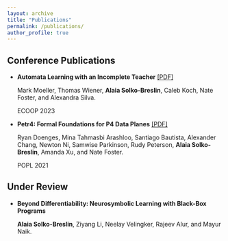 ```yaml
---
layout: archive
title: "Publications"
permalink: /publications/
author_profile: true
---
```


## Conference Publications

*   **Automata Learning with an Incomplete Teacher** [[PDF]](https://alaiasolkobreslin.github.io/files/ecoop23.pdf)

    Mark Moeller, Thomas Wiener, **Alaia Solko-Breslin**, Caleb Koch, Nate Foster, and Alexandra Silva. 

    ECOOP 2023

*  **Petr4: Formal Foundations for P4 Data Planes** [[PDF]](https://alaiasolkobreslin.github.io/files/popl21.pdf)

    Ryan Doenges, Mina Tahmasbi Arashloo, Santiago Bautista, Alexander Chang, Newton Ni, Samwise Parkinson, Rudy Peterson, **Alaia Solko-Breslin**, Amanda Xu, and Nate Foster.

    POPL 2021

## Under Review

* **Beyond Differentiability: Neurosymbolic Learning with Black-Box Programs**

  **Alaia Solko-Breslin**, Ziyang Li, Neelay Velingker, Rajeev Alur, and Mayur Naik.
